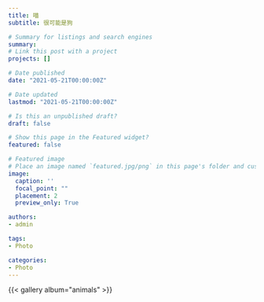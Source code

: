 ```yaml
---
title: 喵
subtitle: 很可能是狗 

# Summary for listings and search engines
summary: 
# Link this post with a project
projects: []

# Date published
date: "2021-05-21T00:00:00Z"

# Date updated
lastmod: "2021-05-21T00:00:00Z"

# Is this an unpublished draft?
draft: false

# Show this page in the Featured widget?
featured: false

# Featured image
# Place an image named `featured.jpg/png` in this page's folder and customize its options here.
image:
  caption: ''
  focal_point: ""
  placement: 2
  preview_only: True

authors:
- admin

tags:
- Photo

categories:
- Photo
---
```


{{< gallery album="animals" >}}

